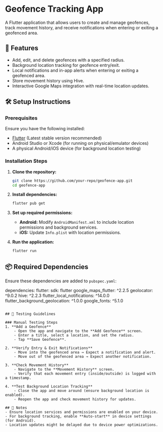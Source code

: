 # Geofence Tracking App

A Flutter application that allows users to create and manage geofences, track movement history, and receive notifications when entering or exiting a geofenced area.

## 🚀 Features
- Add, edit, and delete geofences with a specified radius.
- Background location tracking for geofence entry/exit.
- Local notifications and in-app alerts when entering or exiting a geofenced area.
- Store movement history using Hive.
- Interactive Google Maps integration with real-time location updates.

## 🛠️ Setup Instructions

### Prerequisites
Ensure you have the following installed:
- [Flutter](https://flutter.dev/docs/get-started/install) (Latest stable version recommended)
- Android Studio or Xcode (for running on physical/emulator devices)
- A physical Android/iOS device (for background location testing)

### Installation Steps
1. **Clone the repository:**
   ```sh
   git clone https://github.com/your-repo/geofence-app.git
   cd geofence-app
   ```

2. **Install dependencies:**
   ```sh
   flutter pub get
   ```

3. **Set up required permissions:**
    - **Android:** Modify `AndroidManifest.xml` to include location permissions and background services.
    - **iOS:** Update `Info.plist` with location permissions.

4. **Run the application:**
   ```sh
   flutter run
   ```

## 📦 Required Dependencies
Ensure these dependencies are added to `pubspec.yaml`:


dependencies:
  flutter:
    sdk: flutter
  google_maps_flutter: ^2.2.5
  geolocator: ^9.0.2
  hive: ^2.2.3
  flutter_local_notifications: ^14.0.0
  flutter_background_geolocation: ^1.0.0
  google_fonts: ^5.1.0
```

## 🧪 Testing Guidelines

### Manual Testing Steps
1. **Add a Geofence**
    - Open the app and navigate to the **Add Geofence** screen.
    - Enter a title, select a location, and set the radius.
    - Tap **Save Geofence**.

2. **Verify Entry & Exit Notifications**
    - Move into the geofenced area → Expect a notification and alert.
    - Move out of the geofenced area → Expect another notification.

3. **Check Movement History**
    - Navigate to the **Movement History** screen.
    - Verify that each movement entry (inside/outside) is logged with a timestamp.

4. **Test Background Location Tracking**
    - Close the app and move around (ensure background location is enabled).
    - Reopen the app and check movement history for updates.

## 📌 Notes
- Ensure location services and permissions are enabled on your device.
- For background tracking, enable **Auto-start** in device settings (for Android).
- Location updates might be delayed due to device power optimizations.



